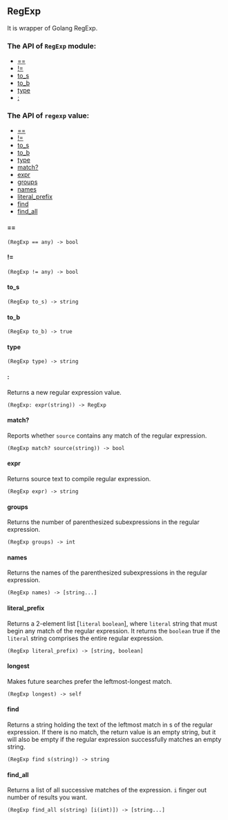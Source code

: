 RegExp
-

It is wrapper of Golang RegExp. 

### The API of `RegExp` module:

+ [==](#==)
+ [!=](#!=)
+ [to_s](#to_s)
+ [to_b](#to_b)
+ [type](#type)
+ [:](#:)

### The API of `regexp` value:

+ [==](#==)
+ [!=](#!=)
+ [to_s](#to_s)
+ [to_b](#to_b)
+ [type](#type)
+ [match?](#match?) 
+ [expr](#expr)
+ [groups](#groups)
+ [names](#names)
+ [literal_prefix](#literal_prefix)
+ [find](#find)
+ [find_all](#find_all)



#### ==

```aquarius
(RegExp == any) -> bool
```

#### !=

```aquarius
(RegExp != any) -> bool
```

#### to_s

```aquarius
(RegExp to_s) -> string
```

#### to_b

```aquarius
(RegExp to_b) -> true
```

#### type

```aquarius
(RegExp type) -> string
```

#### :
Returns a new regular expression value.
```aquarius
(RegExp: expr(string)) -> RegExp
```

#### match?
Reports whether `source` contains any match of the regular expression.
```aquarius
(RegExp match? source(string)) -> bool
```

#### expr
Returns source text to compile regular expression.
```aquarius
(RegExp expr) -> string
```

#### groups
Returns the number of parenthesized subexpressions in the regular expression.
```aquarius
(RegExp groups) -> int
```

#### names
Returns the names of the parenthesized subexpressions in the regular expression.
```aquarius
(RegExp names) -> [string...]
```

#### literal_prefix
Returns a 2-element list [`literal` `boolean`], where `literal` string that must begin any 
match of the regular expression. It returns the `boolean` true if the `literal` string 
comprises the entire regular expression.
```aquarius
(RegExp literal_prefix) -> [string, boolean]
```

#### longest
Makes future searches prefer the leftmost-longest match.
```aquarius
(RegExp longest) -> self
```

#### find
Returns a string holding the text of the leftmost match in s of the regular expression. 
If there is no match, the return value is an empty string, but it will also be empty if 
the regular expression successfully matches an empty string.
```aquarius
(RegExp find s(string)) -> string
```

#### find_all
Returns a list of all successive matches of the expression.
`i` finger out number of results you want.
```aquarius
(RegExp find_all s(string) [i(int)]) -> [string...]
```